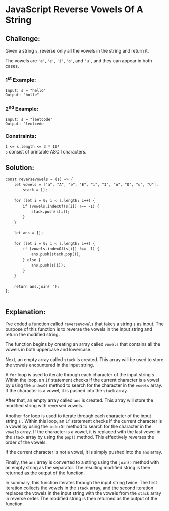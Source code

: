 # JavaScript Reverse Vowels Of A String

## Challenge:

Given a string `s`, reverse only all the vowels in the string and return it.

The vowels are `'a'`, `'e'`, `'i'`, `'o'`, and `'u'`, and they can appear in both cases.

### 1<sup>st</sup> Example:

`Input: s = "hello"`
<br/>
`Output: "holle"`

### 2<sup>nd</sup> Example:

`Input: s = "leetcode"`
<br/>
`Output: "leotcede`

### Constraints:

`1 <= s.length <= 3 * 10⁵`
<br/>
`s` consist of printable ASCII characters.

## Solution:

`const reverseVowels = (s) => {`
<br/>
&nbsp;&nbsp;&nbsp;&nbsp;&nbsp;&nbsp;&nbsp;`let vowels = ["a", "A", "e", "E", "i", "I", "o", "O", "u", "U"],`
<br/>
&nbsp;&nbsp;&nbsp;&nbsp;&nbsp;&nbsp;&nbsp;&nbsp;&nbsp;&nbsp;&nbsp;&nbsp;&nbsp;&nbsp;`stack = [];`
<br/>
<br/>
&nbsp;&nbsp;&nbsp;&nbsp;&nbsp;&nbsp;&nbsp;`for (let i = 0; i < s.length; i++) {`
<br/>
&nbsp;&nbsp;&nbsp;&nbsp;&nbsp;&nbsp;&nbsp;&nbsp;&nbsp;&nbsp;&nbsp;&nbsp;&nbsp;&nbsp;`if (vowels.indexOf(s[i]) !== -1) {`
<br/>
&nbsp;&nbsp;&nbsp;&nbsp;&nbsp;&nbsp;&nbsp;&nbsp;&nbsp;&nbsp;&nbsp;&nbsp;&nbsp;&nbsp;&nbsp;&nbsp;&nbsp;&nbsp;&nbsp;&nbsp;&nbsp;`stack.push(s[i]);`
<br/>
&nbsp;&nbsp;&nbsp;&nbsp;&nbsp;&nbsp;&nbsp;&nbsp;&nbsp;&nbsp;&nbsp;&nbsp;&nbsp;&nbsp;`}`
<br/>
&nbsp;&nbsp;&nbsp;&nbsp;&nbsp;&nbsp;&nbsp;`}`
<br/>
<br/>
&nbsp;&nbsp;&nbsp;&nbsp;&nbsp;&nbsp;&nbsp;`let ans = [];`
<br/>
<br/>
&nbsp;&nbsp;&nbsp;&nbsp;&nbsp;&nbsp;&nbsp;`for (let i = 0; i < s.length; i++) {`
<br/>
&nbsp;&nbsp;&nbsp;&nbsp;&nbsp;&nbsp;&nbsp;&nbsp;&nbsp;&nbsp;&nbsp;&nbsp;&nbsp;&nbsp;`if (vowels.indexOf(s[i]) !== -1) {`
<br/>
&nbsp;&nbsp;&nbsp;&nbsp;&nbsp;&nbsp;&nbsp;&nbsp;&nbsp;&nbsp;&nbsp;&nbsp;&nbsp;&nbsp;&nbsp;&nbsp;&nbsp;&nbsp;&nbsp;&nbsp;&nbsp;`ans.push(stack.pop());`
<br/>
&nbsp;&nbsp;&nbsp;&nbsp;&nbsp;&nbsp;&nbsp;&nbsp;&nbsp;&nbsp;&nbsp;&nbsp;&nbsp;&nbsp;`} else {`
<br/>
&nbsp;&nbsp;&nbsp;&nbsp;&nbsp;&nbsp;&nbsp;&nbsp;&nbsp;&nbsp;&nbsp;&nbsp;&nbsp;&nbsp;&nbsp;&nbsp;&nbsp;&nbsp;&nbsp;&nbsp;&nbsp;`ans.push(s[i]);`
<br/>
&nbsp;&nbsp;&nbsp;&nbsp;&nbsp;&nbsp;&nbsp;&nbsp;&nbsp;&nbsp;&nbsp;&nbsp;&nbsp;&nbsp;`}`
<br/>
&nbsp;&nbsp;&nbsp;&nbsp;&nbsp;&nbsp;&nbsp;`}`
<br/>
<br/>
&nbsp;&nbsp;&nbsp;&nbsp;&nbsp;&nbsp;&nbsp;`return ans.join('');`
<br/>
`};`
<br/>
<br/>

## Explanation:

I've coded a function called  `reverseVowels`  that takes a string  `s`  as input. The purpose of this function is to reverse the vowels in the input string and return the modified string.
<br/>

The function begins by creating an array called  `vowels`  that contains all the vowels in both uppercase and lowercase.
<br/>

Next, an empty array called  `stack`  is created. This array will be used to store the vowels encountered in the input string.
<br/>

A  `for`  loop is used to iterate through each character of the input string  `s` . Within the loop, an  `if`  statement checks if the current character is a vowel by using the  `indexOf`  method to search for the character in the  `vowels`  array. If the character is a vowel, it is pushed into the  `stack`  array.
<br/>

After that, an empty array called  `ans`  is created. This array will store the modified string with reversed vowels.
<br/>

Another  `for`  loop is used to iterate through each character of the input string  `s` . Within this loop, an  `if`  statement checks if the current character is a vowel by using the  `indexOf`  method to search for the character in the  `vowels`  array. If the character is a vowel, it is replaced with the last vowel in the  `stack`  array by using the  `pop()`  method. This effectively reverses the order of the vowels.
<br/>

If the current character is not a vowel, it is simply pushed into the  `ans`  array.
<br/>

Finally, the  `ans`  array is converted to a string using the  `join()`  method with an empty string as the separator. The resulting modified string is then returned as the output of the function.
<br/>

In summary, this function iterates through the input string twice. The first iteration collects the vowels in the  `stack`  array, and the second iteration replaces the vowels in the input string with the vowels from the  `stack`  array in reverse order. The modified string is then returned as the output of the function.
<br/>
<br/>